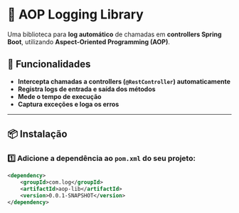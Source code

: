# 📜 AOP Logging Library

Uma biblioteca para **log automático** de chamadas em **controllers Spring Boot**, utilizando **Aspect-Oriented Programming (AOP)**.

## 🚀 Funcionalidades

- **Intercepta chamadas a controllers (`@RestController`) automaticamente**
- **Registra logs de entrada e saída dos métodos**
- **Mede o tempo de execução**
- **Captura exceções e loga os erros**

---

## 📦 Instalação

### 1️⃣ Adicione a dependência ao `pom.xml` do seu projeto:

```xml
<dependency>
    <groupId>com.log</groupId>
    <artifactId>aop-lib</artifactId>
    <version>0.0.1-SNAPSHOT</version>
</dependency>
